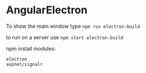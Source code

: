 # AngularElectron

To show the main window type `npm run electron-build`


to run on a server use `npm start electron-build`

npm install modules:

```
electron
aspnet/signalr
```